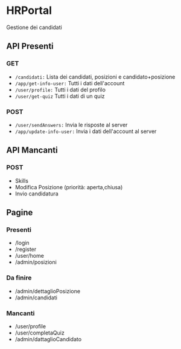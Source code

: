 # HRPortal
Gestione dei candidati


## API Presenti

### GET

- `/candidati:` Lista dei candidati, posizioni e candidato+posizione
- `/app/get-info-user:` Tutti i dati dell'account
- `/user/profile:` Tutti i dati del profilo
- `/user/get-quiz` Tutti i dati di un quiz

### POST

- `/user/sendAnswers:` Invia le risposte al server
- `/app/update-info-user:` Invia i dati dell'account al server

## API Mancanti

### POST

- Skills
- Modifica Posizione (priorità: aperta,chiusa)
- Invio candidatura

## Pagine

### Presenti

- /login
- /register
- /user/home
- /admin/posizioni

### Da finire

- /admin/dettaglioPosizione
- /admin/candidati

### Mancanti

- /user/profile
- /user/completaQuiz
- /admin/dattaglioCandidato